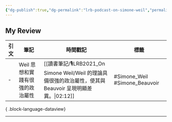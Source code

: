 ```yaml
---
{"dg-publish":true,"dg-permalink":"lrb-podcast-on-simone-weil","permalink":"/lrb-podcast-on-simone-weil/","title":"On Simone Weil","tags":["🎙️Podcast"],"created":"2025-06-25T00:50:03.650+08:00","updated":"2025-06-25T02:02:22.021+08:00"}
---
```





## My Review

| 引文 | 筆記                 | 時間戳記                                                                               | 標籤                            |
| -- | ------------------ | ---------------------------------------------------------------------------------- | ----------------------------- |
| \- | Weil 思想和實踐有很強的政治屬性 | [[讀書筆記/🎙️LRB2021_On Simone Weil/Weil 的理論具備很強的政治屬性，使其與Beauvoir 呈現明顯差異。\|02:12]] | #Simone_Weil #Simone_Beauvoir |

{ .block-language-dataview}









---




